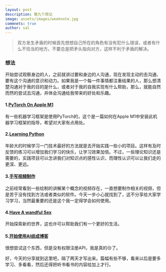 ```yaml
---
layout: post
description: 第九个周记
image: assets/images/weeknote.jpg
commnets: true
author: sal
---
```


>双方发生矛盾的时候首先想想自己所在的角色有没有犯什么错误，或者有什么不恰当的地方。不要总是把矛头指向对方，这样不利于矛盾的解决。

### 想法
开始尝试观察身边的人，之前就讲过要和身边的人沟通，现在发现主动的去沟通、要有这个沟通的意识和动力。如果我是一个每一件事情都注重结果的人，那么想清楚沟通对于我的目的是什么，或者对于我的自我实现有什么帮助，那么，就能自然而然的尝试去沟通，并体会沟通给我带来的好处和乐趣。

#### 1.[PyTorch On Apple M1](https://github.com/mrdbourke/pytorch-apple-silicon)
有一些机器学习框架是使用PyTorch的，这个是一篇如何在Apple M1中安装此机器学习框架的指导，希望对大家有点用处。

#### 2.[Learning Python](https://www.analyticsinsight.net/top-10-mini-python-projects-beginners-should-try-out-in-2022/)
年龄大的时候学习一门技术最好的方法就是去开始实践一些小的项目。这样有及时反馈的练习可以增加我们学习的快乐，让学习效果加倍。不过，一些理论知识还是需要的，实践项目可以怎讲我们对知识点的感性认识，而理性认识可以让我们走的更深、更远。

#### 3.[手写视频制作](https://www.videoscribe.co/en/?utm_term=videoscribe&utm_campaign=Bigg+-+VideoScribe+-+Branded+Campaign+-+UK&utm_source=adwords&utm_medium=ppc&hsa_acc=7733746235&hsa_cam=17338453157&hsa_grp=135499946045&hsa_ad=600145283172&hsa_src=g&hsa_tgt=kwd-303262254629&hsa_kw=videoscribe&hsa_mt=e&hsa_net=adwords&hsa_ver=3&gclid=Cj0KCQjw1tGUBhDXARIsAIJx01mHXIYq13X37CTUYhOrWkxas2hKsFz3oIMLkg4Yp8z9iMQ6S2v4t-0aApAoEALw_wcB)
之前经常看到一些绘制的讲解某个概念的视频存在，一直想要制作相关的视频，但是苦于没有找到方法或者类似的软件。今天一步小心就找到了，这不分享给大家学习学习，当然最重要的还是这个我一定得学会如何使用。

#### 4.[Have A wandful Sex](https://www.medicalnewstoday.com/articles/what-is-tantric-sex#know-oneself)
开始探索新的世界，这也许可以帮助我们有一个更好的生活。

#### 5.[开始使用AI组成博客](https://link.medium.com/q25qAFsbvqb)
很想尝试这个东西，但是没有权限注册API，我是真的😒了。


好，今天的分享就到这里吧，隔了两天才写出来。篇幅有些不够，看来以后是要多学习、多看看，然后还得把听书看书的内容给加上才行。
